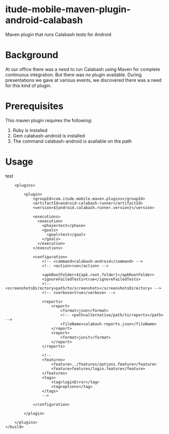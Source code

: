 itude-mobile-maven-plugin-android-calabash
==========================================

Maven plugin that runs Calabash tests for Android

# Background
At our office there was a need to run Calabash using Maven for complete continuous integration. But there was no plugin available. During presentations we gave at various events, we discovered there was a need for this kind of plugin.

# Prerequisites
This maven plugin requires the following:
1. Ruby is installed
2. Gem calabash-android is installed
3. The command calabash-android is available on the path

# Usage
<build>
		<defaultGoal>test</defaultGoal>
		
		<plugins>

			<plugin>
            	<groupId>com.itude.mobile.maven.plugins</groupId>
				<artifactId>android-calabash-runner</artifactId>
				<version>${android.calabash.runner.version}</version>
				
				<executions>
		          <execution>
		            <phase>test</phase>
		            <goals>
		              <goal>test</goal>
		            </goals>
		          </execution>
		        </executions>
				
				<configuration>
				    <!-- <command>calabash-android</command> -->
					<!-- <action>run</action> -->
					
				    <apkRootFolder>${apk.root.folder}</apkRootFolder>
					<ignoreFailedTests>true</ignoreFailedTests>
					<!-- <screenshotsDirectory>path/to/screenshots</screenshotsDirectory> -->
					<!-- <verbose>true</verbose> -->
					
					<reports>
					    <report>
					        <format>json</format>
					        <!-- <path>alternative/path/to/reports</path> -->
					        <fileName>calabash-reports.json</fileName>
					    </report>
					    <report>
					        <format>junit</format>
					    </report>
					</reports>
					
					<!--
					<features>
						<feature>../features/options.feature</feature>
						<feature>features/login.feature</feature>						 
					</features>
					<tags>
						<tag>loginError</tag>
						<tag>options</tag>
					</tags>
					-->
					
				</configuration>
					
			</plugin>

		</plugins>
	</build>
